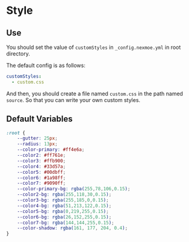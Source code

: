 # Style

## Use

You should set the value of `customStyles` in `_config.nexmoe.yml` in root directory.

The default config is as follows:

```yaml
customStyles:
  - custom.css
```

And then, you should create a file named `custom.css` in the path named `source`. So that you can write your own custom styles.

## Default Variables

```css
:root {
    --gutter: 25px;
    --radius: 13px;
    --color-primary: #ff4e6a;
    --color2: #ff761e;
    --color3: #ffb900;
    --color4: #33d57a;
    --color5: #00dbff;
    --color6: #1a98ff;
    --color7: #9090ff;
    --color-primary-bg: rgba(255,78,106,0.15);
    --color2-bg: rgba(255,118,30,0.15);
    --color3-bg: rgba(255,185,0,0.15);
    --color4-bg: rgba(51,213,122,0.15);
    --color5-bg: rgba(0,219,255,0.15);
    --color6-bg: rgba(26,152,255,0.15);
    --color7-bg: rgba(144,144,255,0.15);
    --color-shadow: rgba(161, 177, 204, 0.4);
}
```
